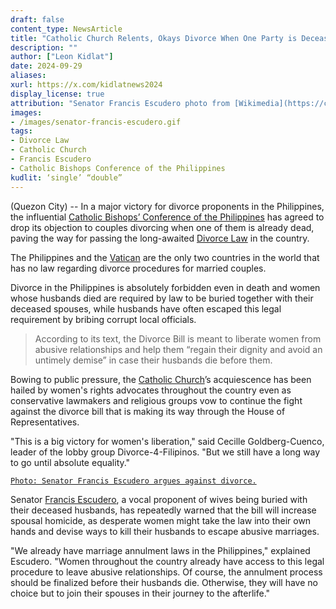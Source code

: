 ```yaml
---
draft: false
content_type: NewsArticle
title: "Catholic Church Relents, Okays Divorce When One Party is Deceased"
description: ""
author: ["Leon Kidlat"]
date: 2024-09-29
aliases:
xurl: https://x.com/kidlatnews2024
display_license: true
attribution: "Senator Francis Escudero photo from [Wikimedia](https://commons.wikimedia.org/wiki/File:Chiz_Escudero_at_Senate_session_9.24.14.jpg)."
images:
- /images/senator-francis-escudero.gif
tags:
- Divorce Law
- Catholic Church
- Francis Escudero
- Catholic Bishops Conference of the Philippines
kudlit: ‘single’ “double”
---
```

(Quezon City) -- In a major victory for divorce proponents in the Philippines, the influential [Catholic Bishops’ Conference of the Philippines](/tags/catholic-bishops-conference-of-the-philippines) has agreed to drop its objection to couples divorcing when one of them is already dead, paving the way for passing the long-awaited [Divorce Law](/tags/divorce-law) in the country.

The Philippines and the [Vatican](/tags/vatican) are the only two countries in the world that has no law regarding divorce procedures for married couples.

Divorce in the Philippines is absolutely forbidden even in death and women whose husbands died are required by law to be buried together with their deceased spouses, while husbands have often escaped this legal requirement by bribing corrupt local officials.

>According to its text, the Divorce Bill is meant to liberate women from abusive relationships and help them “regain their dignity and avoid an untimely demise” in case their husbands die before them.

Bowing to public pressure, the [Catholic Church](/tags/catholic-church)’s acquiescence has been hailed by women's rights advocates throughout the country even as conservative lawmakers and religious groups vow to continue the fight against the divorce bill that is making its way through the House of Representatives.

"This is a big victory for women's liberation," said Cecille Goldberg-Cuenco, leader of the lobby group Divorce-4-Filipinos. "But we still have a long way to go until absolute equality."

[`Photo: Senator Francis Escudero argues against divorce.`](/images/senator-francis-escudero.gif)

Senator [Francis Escudero](/tags/francis-escudero), a vocal proponent of wives being buried with their deceased husbands, has repeatedly warned that the bill will increase spousal homicide, as desperate women might take the law into their own hands and devise ways to kill their husbands to escape abusive marriages.

"We already have marriage annulment laws in the Philippines," explained Escudero. "Women throughout the country already have access to this legal procedure to leave abusive relationships. Of course, the annulment process should be finalized before their husbands die. Otherwise, they will have no choice but to join their spouses in their journey to the afterlife."
